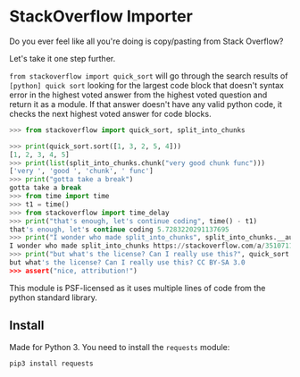 # StackOverflow Importer

Do you ever feel like all you're doing is copy/pasting from Stack Overflow?

Let's take it one step further.

`from stackoverflow import quick_sort` will go through the search results 
of `[python] quick sort` looking for the largest code block that doesn't 
syntax error in the highest voted answer from the highest voted question 
and return it as a module. If that answer doesn't have any valid python 
code, it checks the next highest voted answer for code blocks. 

```python
>>> from stackoverflow import quick_sort, split_into_chunks

>>> print(quick_sort.sort([1, 3, 2, 5, 4]))
[1, 2, 3, 4, 5]
>>> print(list(split_into_chunks.chunk("very good chunk func")))
['very ', 'good ', 'chunk', ' func']
>>> print("gotta take a break")
gotta take a break
>>> from time import time
>>> t1 = time()
>>> from stackoverflow import time_delay
>>> print("that's enough, let's continue coding", time() - t1)
that's enough, let's continue coding 5.7283220291137695
>>> print("I wonder who made split_into_chunks", split_into_chunks.__author__)
I wonder who made split_into_chunks https://stackoverflow.com/a/35107113
>>> print("but what's the license? Can I really use this?", quick_sort.__license__)
but what's the license? Can I really use this? CC BY-SA 3.0
>>> assert("nice, attribution!")
```

This module is PSF-licensed as it uses multiple lines of code from the python standard library.

## Install

Made for Python 3. You need to install the `requests` module:

    pip3 install requests
